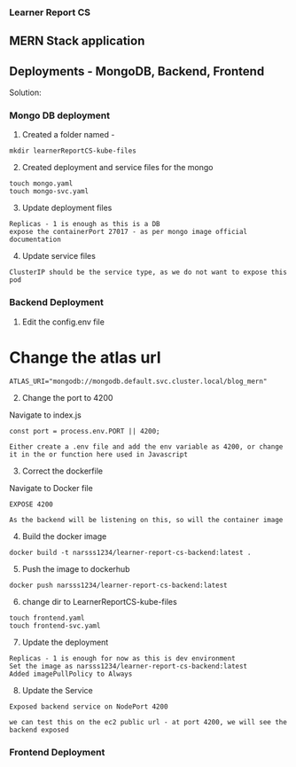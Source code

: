 ### Learner Report CS

## MERN Stack application

## Deployments - MongoDB, Backend, Frontend

Solution:

### Mongo DB deployment

1. Created a folder named -

```
mkdir learnerReportCS-kube-files
```

2. Created deployment and service files for the mongo

```
touch mongo.yaml
touch mongo-svc.yaml
```

3. Update deployment files

```
Replicas - 1 is enough as this is a DB
expose the containerPort 27017 - as per mongo image official documentation
```

4. Update service files

```
ClusterIP should be the service type, as we do not want to expose this pod
```

### Backend Deployment

1. Edit the config.env file

# Change the atlas url
```
ATLAS_URI="mongodb://mongodb.default.svc.cluster.local/blog_mern"
```
2. Change the port to 4200

Navigate to index.js

```
const port = process.env.PORT || 4200;

Either create a .env file and add the env variable as 4200, or change it in the or function here used in Javascript
```

3. Correct the dockerfile

Navigate to Docker file

```
EXPOSE 4200

As the backend will be listening on this, so will the container image
```

4. Build the docker image

```
docker build -t narsss1234/learner-report-cs-backend:latest .
```

5. Push the image to dockerhub

```
docker push narsss1234/learner-report-cs-backend:latest
```

6. change dir to LearnerReportCS-kube-files

```
touch frontend.yaml
touch frontend-svc.yaml
```

7. Update the deployment

```
Replicas - 1 is enough for now as this is dev environment
Set the image as narsss1234/learner-report-cs-backend:latest
Added imagePullPolicy to Always

```

8. Update the Service

```
Exposed backend service on NodePort 4200

we can test this on the ec2 public url - at port 4200, we will see the backend exposed
```

### Frontend Deployment

